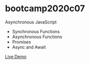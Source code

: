 # bootcamp2020c07
Asynchronous JavaScript
* Synchronous Functions
* Asynchronous Functions
* Promises
* Async and Await

[Live Demo](http://hassanalikhan-bc2020c07.surge.sh/)
